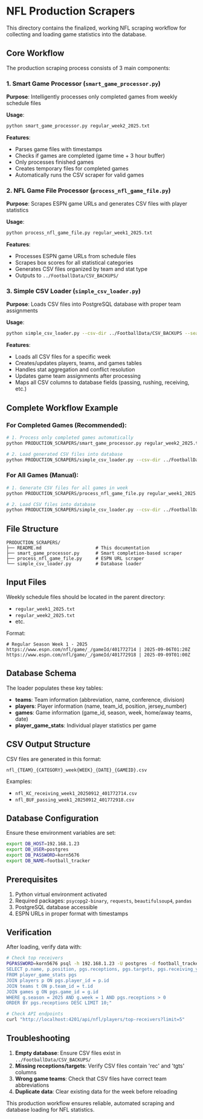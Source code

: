 # NFL Production Scrapers

This directory contains the finalized, working NFL scraping workflow for collecting and loading game statistics into the database.

## Core Workflow

The production scraping process consists of 3 main components:

### 1. Smart Game Processor (`smart_game_processor.py`)
**Purpose**: Intelligently processes only completed games from weekly schedule files

**Usage**:
```bash
python smart_game_processor.py regular_week2_2025.txt
```

**Features**:
- Parses game files with timestamps
- Checks if games are completed (game time + 3 hour buffer)
- Only processes finished games
- Creates temporary files for completed games
- Automatically runs the CSV scraper for valid games

### 2. NFL Game File Processor (`process_nfl_game_file.py`)
**Purpose**: Scrapes ESPN game URLs and generates CSV files with player statistics

**Usage**:
```bash
python process_nfl_game_file.py regular_week1_2025.txt
```

**Features**:
- Processes ESPN game URLs from schedule files
- Scrapes box scores for all statistical categories
- Generates CSV files organized by team and stat type
- Outputs to `../FootballData/CSV_BACKUPS/`

### 3. Simple CSV Loader (`simple_csv_loader.py`)
**Purpose**: Loads CSV files into PostgreSQL database with proper team assignments

**Usage**:
```bash
python simple_csv_loader.py --csv-dir ../FootballData/CSV_BACKUPS --season 2025 --week 1 --season-type regular
```

**Features**:
- Loads all CSV files for a specific week
- Creates/updates players, teams, and games tables
- Handles stat aggregation and conflict resolution
- Updates game team assignments after processing
- Maps all CSV columns to database fields (passing, rushing, receiving, etc.)

## Complete Workflow Example

### For Completed Games (Recommended):
```bash
# 1. Process only completed games automatically
python PRODUCTION_SCRAPERS/smart_game_processor.py regular_week2_2025.txt

# 2. Load generated CSV files into database
python PRODUCTION_SCRAPERS/simple_csv_loader.py --csv-dir ../FootballData/CSV_BACKUPS --season 2025 --week 2 --season-type regular
```

### For All Games (Manual):
```bash
# 1. Generate CSV files for all games in week
python PRODUCTION_SCRAPERS/process_nfl_game_file.py regular_week1_2025.txt

# 2. Load CSV files into database
python PRODUCTION_SCRAPERS/simple_csv_loader.py --csv-dir ../FootballData/CSV_BACKUPS --season 2025 --week 1 --season-type regular
```

## File Structure

```
PRODUCTION_SCRAPERS/
├── README.md                    # This documentation
├── smart_game_processor.py      # Smart completion-based scraper
├── process_nfl_game_file.py     # ESPN URL scraper
└── simple_csv_loader.py         # Database loader
```

## Input Files

Weekly schedule files should be located in the parent directory:
- `regular_week1_2025.txt`
- `regular_week2_2025.txt`
- etc.

Format:
```
# Regular Season Week 1 - 2025
https://www.espn.com/nfl/game/_/gameId/401772714 | 2025-09-06T01:20Z
https://www.espn.com/nfl/game/_/gameId/401772918 | 2025-09-09T01:00Z
```

## Database Schema

The loader populates these key tables:
- **teams**: Team information (abbreviation, name, conference, division)
- **players**: Player information (name, team_id, position, jersey_number)
- **games**: Game information (game_id, season, week, home/away teams, date)
- **player_game_stats**: Individual player statistics per game

## CSV Output Structure

CSV files are generated in this format:
```
nfl_{TEAM}_{CATEGORY}_week{WEEK}_{DATE}_{GAMEID}.csv
```

Examples:
- `nfl_KC_receiving_week1_20250912_401772714.csv`
- `nfl_BUF_passing_week1_20250912_401772918.csv`

## Database Configuration

Ensure these environment variables are set:
```bash
export DB_HOST=192.168.1.23
export DB_USER=postgres
export DB_PASSWORD=korn5676
export DB_NAME=football_tracker
```

## Prerequisites

1. Python virtual environment activated
2. Required packages: `psycopg2-binary`, `requests`, `beautifulsoup4`, `pandas`
3. PostgreSQL database accessible
4. ESPN URLs in proper format with timestamps

## Verification

After loading, verify data with:
```bash
# Check top receivers
PGPASSWORD=korn5676 psql -h 192.168.1.23 -U postgres -d football_tracker -c "
SELECT p.name, p.position, pgs.receptions, pgs.targets, pgs.receiving_yards, t.abbreviation 
FROM player_game_stats pgs 
JOIN players p ON pgs.player_id = p.id 
JOIN teams t ON p.team_id = t.id 
JOIN games g ON pgs.game_id = g.id 
WHERE g.season = 2025 AND g.week = 1 AND pgs.receptions > 0 
ORDER BY pgs.receptions DESC LIMIT 10;"

# Check API endpoints
curl "http://localhost:4201/api/nfl/players/top-receivers?limit=5"
```

## Troubleshooting

1. **Empty database**: Ensure CSV files exist in `../FootballData/CSV_BACKUPS/`
2. **Missing receptions/targets**: Verify CSV files contain 'rec' and 'tgts' columns
3. **Wrong game teams**: Check that CSV files have correct team abbreviations
4. **Duplicate data**: Clear existing data for the week before reloading

This production workflow ensures reliable, automated scraping and database loading for NFL statistics.
